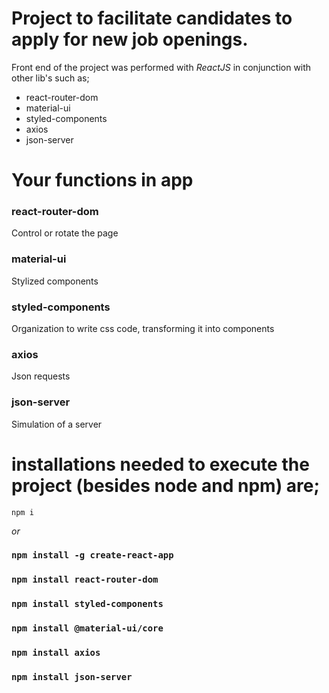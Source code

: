 # Project to facilitate candidates to apply for new job openings.
Front end of the project was performed with *ReactJS* in conjunction with other lib's such as;

- react-router-dom
- material-ui
- styled-components
- axios
- json-server

# Your functions in app

### react-router-dom
Control or rotate the page

### material-ui
Stylized components

### styled-components
Organization to write css code, transforming it into components

### axios 
Json requests

### json-server
Simulation of a server

# installations needed to execute the project (besides node and npm) are;

`npm i`

*or*

### `npm install -g create-react-app`
### `npm install react-router-dom`
### `npm install styled-components`
### `npm install @material-ui/core`
### `npm install axios`
### `npm install json-server`
